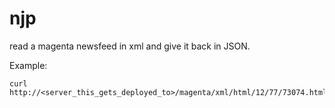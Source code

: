 njp
===

read a magenta newsfeed in xml and give it back in JSON.

Example:

    curl http://<server_this_gets_deployed_to>/magenta/xml/html/12/77/73074.html.XML

